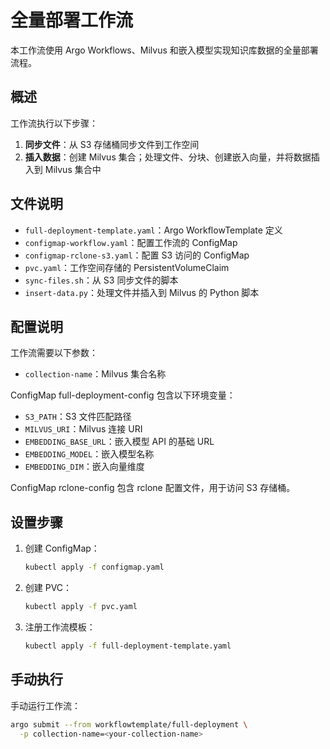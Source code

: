 # 全量部署工作流

本工作流使用 Argo Workflows、Milvus 和嵌入模型实现知识库数据的全量部署流程。

## 概述

工作流执行以下步骤：

1. **同步文件**：从 S3 存储桶同步文件到工作空间
2. **插入数据**：创建 Milvus 集合；处理文件、分块、创建嵌入向量，并将数据插入到 Milvus 集合中

## 文件说明

- `full-deployment-template.yaml`：Argo WorkflowTemplate 定义
- `configmap-workflow.yaml`：配置工作流的 ConfigMap
- `configmap-rclone-s3.yaml`：配置 S3 访问的 ConfigMap
- `pvc.yaml`：工作空间存储的 PersistentVolumeClaim
- `sync-files.sh`：从 S3 同步文件的脚本
- `insert-data.py`：处理文件并插入到 Milvus 的 Python 脚本

## 配置说明

工作流需要以下参数：

- `collection-name`：Milvus 集合名称

ConfigMap full-deployment-config 包含以下环境变量：

- `S3_PATH`：S3 文件匹配路径
- `MILVUS_URI`：Milvus 连接 URI
- `EMBEDDING_BASE_URL`：嵌入模型 API 的基础 URL
- `EMBEDDING_MODEL`：嵌入模型名称
- `EMBEDDING_DIM`：嵌入向量维度

ConfigMap rclone-config 包含 rclone 配置文件，用于访问 S3 存储桶。

## 设置步骤

1. 创建 ConfigMap：
   ```bash
   kubectl apply -f configmap.yaml
   ```

2. 创建 PVC：
   ```bash
   kubectl apply -f pvc.yaml
   ```

3. 注册工作流模板：
   ```bash
   kubectl apply -f full-deployment-template.yaml
   ```

## 手动执行

手动运行工作流：

```bash
argo submit --from workflowtemplate/full-deployment \
  -p collection-name=<your-collection-name>
```
